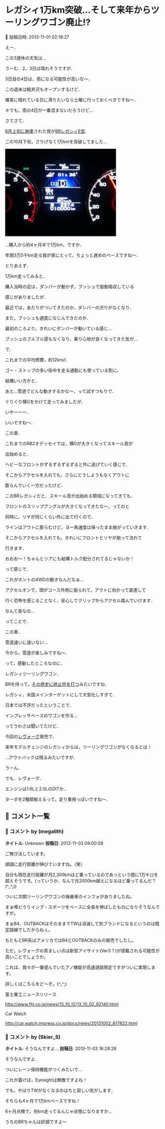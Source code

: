 # レガシィ1万km突破…そして来年からツーリングワゴン廃止!?

📅 投稿日時: 2013-11-01 02:18:27

えー．


この3連休の天気は…


うーむ．2，3日は晴れそうですが．


3日目の4日は，雨になる可能性が高いな～．


この週末は軽井沢もオープンするけど．


確実に晴れている日に滑りたいなら土曜に行っておくべきですね～．


＃でも，雨の4日が一番混まないだろうけど…





さてさて．


[6月上旬に納車](e8b1f8d28832665558dcfcba9e098597f.md)された我が[BRレガシィE型](eb1b0e385b422753c3e3aad5a58c12234.md)．





この10月下旬，さりげなく1万kmを突破してました…




![afd98c6db97952d28227d3fc467869d5.jpg](images/afd98c6db97952d28227d3fc467869d5.jpg)




…購入から約4ヶ月半で1万km，ですか．


年間3万5千km走る我が家にとって，ちょっと遅めのペースですね～．





とりあえず．


1万km走ってみると．


購入当時の足は，ダンパーが動かず，ブッシュで振動吸収している


感じがありましたが．


最近では，あたりがついてきたのか，ダンパーの渋りがなくなり．


また，ブッシュも適度になじんできたのか．


最初のころより，きれいにダンパーが動いている感じ…


ブッシュのブルブル感もなくなり，乗り心地が良くなってきた気が…





で．


これまでの平均燃費，約12km/l．


ゴー・ストップの多い街中を走る通勤にも使っている割に，


結構いい方かと．





あと…雪道でどんな動きするかな～，って試すつもりで．


ぐりぐり横Gをかけて走ってみましたが．


いやーーー．


いいですね～．


この車．





これまでのRB2オデッセイでは，横Gが大きくなってスキール音が


出始めると．


ヘビーなフロントがずるずるずるずると外に逃げていく感じで．


そこからアクセルを入れても，さらにどうしようもなくアウトに


膨らんでいく一方だったけど．





このBRレガシィだと．スキール音が出始める領域になってきても．


フロントのスリップアングルが大きくなってきたな～，ってのと


同時に，リヤが同じくらい外に出て行くので．


ラインはアウトに膨らむけど，ヨー角速度は保ったまま曲がっていきます．


そこからアクセルを入れても，きれいにフロントとリヤが揃って流れて


行きます．


おおお～！ちゃんとリアにも結構トルク配分されてるじゃないか！


って感じで．


これがホントの4WDの動きなんだなぁ…


アクセルオンで，頭がコース外側に振られて，アウトに向かって直進して


行く恐怖を感じることなく，安心してクリップからアクセル踏んでいけます．


なんて楽なの…





ってことで．


この車．


雪道速いに違いない…


今から，雪道が楽しみですね～．





って，感動したところなのに．


レガシィツーリングワゴン．


BRを持って，[その歴史に終止符を打つ](http://news.goo.ne.jp/article/yomiuri/business/20131031-567-OYT1T00214.html)みたいですね．





レガシィ，米国メインターゲットにして大型化しすぎて．


日本では不評だったということで．


インプレッサベースのワゴンを作る…


ってうわさは聞いてたけど．





今回の[レヴォーグ](http://www.subaru.jp/levorg/sp/)発売で．


来年モデルチェンジのレガシィからは，ツーリングワゴンがなくなるとは！


…アウトバックは残るみたいですが．





うーん．


でも．レヴォーグ．


エンジンは1.6Lと2.0LのDITか…


ターボを2種類揃えるって，走り重視っぽいですね～．

## 💬 コメント一覧

### 💬 コメント by (megalith)
**タイトル**: Unknown
**投稿日**: 2013-11-03 09:00:08

ご無沙汰しています。



順調に走行距離が伸びていますね。（笑）

自分も現在走行距離が月2,300kmほど乗っているのであっという間に1万キロを超えそうです。(っていうか、なんで月2000km越えになるほど乗ってるんだ？(^_^;))



ついに次期ツーリングワゴンの後継車のインフォがありましたね。

まぁ噂どうりインプ・スポーツをベースに全長を伸ばしたものになりそうなんですが。

まぁB4、OUTBACKはそのままでTWは消滅して別ブランドになるというのは既定路線でしたからねぇ。

もともとBR系はアメリカではB4とOUTBACKのみの販売でしたし。



ただ、レヴォーグの羨ましい点は新型アイサイト(Ver3？)が搭載される可能性が高いことでしょうか。

これは、我々が一番望んでいたアノ機能が高速道路限定ですがついに実現します。

詳しくはこちらをど～ぞ。(^_^;)



富士重工ニュースリリース

http://www.fhi.co.jp/news/13_10_12/13_10_02_92140.html



Car Watch

http://car.watch.impress.co.jp/docs/news/20131002_617822.html

### 💬 コメント by (Skier_S)
**タイトル**: そうなんですよ…
**投稿日**: 2013-11-03 16:28:28

そうなんですよ．

ついにレーン保持機能がつくみたいで…

これが着けば，Eyesightは無敵ですよね！



でも，やはりTWがなくなるのはちと寂しい気がします．

そちらも4ヶ月で1万kmペースですね！

6ヶ月点検で，何km走ってるんじゃ状態になりますか…

うちのBRちゃんは好調ですよ～

